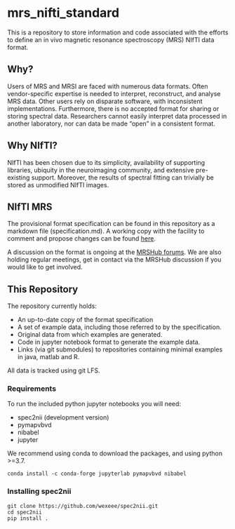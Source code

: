 # mrs_nifti_standard

This is a repository to store information and code associated with the efforts to define an in vivo magnetic resonance spectroscopy (MRS) NIfTI data format.

## Why?
Users of MRS and MRSI are faced with numerous data formats. Often vendor-specific expertise is needed to interpret, reconstruct, and analyse MRS data. Other users rely on disparate software, with inconsistent implementations. Furthermore, there is no accepted format for sharing or storing spectral data. Researchers cannot easily interpret data processed in another laboratory, nor can data be made “open” in a consistent format.

## Why NIfTI?
NIfTI has been chosen due to its simplicity, availability of supporting libraries, ubiquity in the neuroimaging community, and extensive pre-existing support. Moreover, the results of spectral fitting can trivially be stored as unmodified NIfTI images.

## NIfTI MRS
The provisional format specification can be found in this repository as a markdown file (specification.md). A working copy with the facility to comment and propose changes can be found [here](https://docs.google.com/document/d/1tC4ugzGUPLoqHRGrWvOcGCuCh_Dogx_uu0cxKub0EsM/edit?usp=sharing).

A discussion on the format is ongoing at the [MRSHub forums](https://forum.mrshub.org/t/bids-for-spectroscopy/83/42). We are also holding regular meetings, get in contact via the MRSHub discussion if you would like to get involved.

## This Repository
The repository currently holds:
- An up-to-date copy of the format specification
- A set of example data, including those referred to by the specification.
- Original data from which examples are generated.
- Code in jupyter notebook format to generate the example data.
- Links (via git submodules) to repositories containing minimal examples in java, matlab and R.

All data is tracked using git LFS.

### Requirements
To run the included python jupyter notebooks you will need:
- spec2nii (development version)
- pymapvbvd
- nibabel
- jupyter

We recommend using conda to download the packages, and using python >=3.7.

```conda install -c conda-forge jupyterlab pymapvbvd nibabel```

### Installing spec2nii
    git clone https://github.com/wexeee/spec2nii.git
    cd spec2nii
    pip install .



